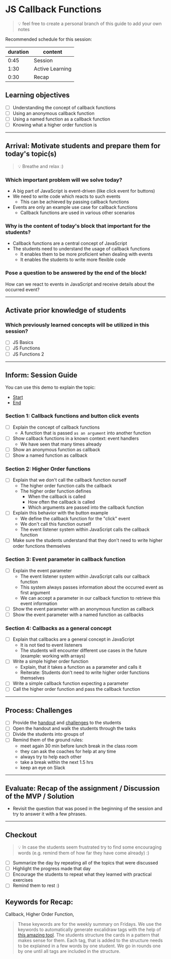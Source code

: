 # JS Callback Functions

> 💡 feel free to create a personal branch of this guide to add your own notes

Recommended schedule for this session:

| duration | content         |
| -------- | --------------- |
| 0:45     | Session         |
| 1:30     | Active Learning |
| 0:30     | Recap           |

## Learning objectives

- [ ] Understanding the concept of callback functions
- [ ] Using an anonymous callback function
- [ ] Using a named function as a callback function
- [ ] Knowing what a higher order function is

---

## Arrival: Motivate students and prepare them for today's topic(s)

> 💡 Breathe and relax :)

### Which important problem will we solve today?

- A big part of JavaScript is event-driven (like click event for buttons)
- We need to write code which reacts to such events
  - This can be achieved by passing callback functions
- Events are only an example use case for callback functions
  - Callback functions are used in various other scenarios

### Why is the content of today's block that important for the students?

- Callback functions are a central concept of JavaScript
- The students need to understand the usage of callback functions
  - It enables them to be more proficient when dealing with events
  - It enables the students to write more flexible code

### Pose a question to be answered by the end of the block!

How can we react to events in JavaScript and receive details about the occurred event?

---

## Activate prior knowledge of students

### Which previously learned concepts will be utilized in this session?

- [ ] JS Basics
- [ ] JS Functions
- [ ] JS Functions 2

---

## Inform: Session Guide

You can use this demo to explain the topic:

- [Start](https://codesandbox.io/s/github/neuefische/web-exercises/tree/main/sessions/js-callback-functions/demo-start)
- [End](https://codesandbox.io/s/github/neuefische/web-exercises/tree/main/sessions/js-callback-functions/demo-end)

### Section 1: Callback functions and button click events

- [ ] Explain the concept of callback functions
  - A function that is passed `as an argument` into another function
- [ ] Show callback functions in a known context: event handlers
  - We have seen that many times already
- [ ] Show an anonymous function as callback
- [ ] Show a named function as callback

### Section 2: Higher Order functions

- [ ] Explain that we don't call the callback function ourself
  - The higher order function calls the callback
  - The higher order function defines
    - When the callback is called
    - How often the callback is called
    - Which arguments are passed into the callback function
- [ ] Explain this behavior with the button example
  - We define the callback function for the "click" event
  - We don't call this function ourself
  - The event listener system within JavaScript calls the callback function
- [ ] Make sure the students understand that they don't need to write higher order functions
      themselves

### Section 3: Event parameter in callback function

- [ ] Explain the event parameter
  - The event listener system within JavaScript calls our callback function
  - This system always passes information about the occurred event as first argument
  - We can accept a parameter in our callback function to retrieve this event information
- [ ] Show the event parameter with an anonymous function as callback
- [ ] Show the event parameter with a named function as callbacks

### Section 4: Callbacks as a general concept

- [ ] Explain that callbacks are a general concept in JavaScript
  - It is not tied to event listeners
  - The students will encounter different use cases in the future (example: working with arrays)
- [ ] Write a simple higher order function
  - Explain, that it takes a function as a parameter and calls it
  - Reiterate: Students don't need to write higher order functions themselves
- [ ] Write a simple callback function expecting a parameter
- [ ] Call the higher order function and pass the callback function

---

## Process: Challenges

- [ ] Provide the [handout](js-callback-functions.md) and
      [challenges](challenges-js-callback-functions.md) to the students
- [ ] Open the handout and walk the students through the tasks
- [ ] Divide the students into groups of
- [ ] Remind them of the ground rules:
  - meet again 30 min before lunch break in the class room
  - they can ask the coaches for help at any time
  - always try to help each other
  - take a break within the next 1.5 hrs
  - keep an eye on Slack

---

## Evaluate: Recap of the assignment / Discussion of the MVP / Solution

- Revisit the question that was posed in the beginning of the session and try to answer it with a
  few phrases.

---

## Checkout

> 💡 In case the students seem frustrated try to find some encouraging words (e.g. remind them of
> how far they have come already) :)

- [ ] Summarize the day by repeating all of the topics that were discussed
- [ ] Highlight the progress made that day
- [ ] Encourage the students to repeat what they learned with practical exercises
- [ ] Remind them to rest :)

## Keywords for Recap:

Callback, Higher Order Function,

> These keywords are for the weekly summary on Fridays. We use the keywords to automatically
> generate excalidraw tags with the help of
> [this amazing tool](https://github.com/F-Kirchhoff/tag-cloud-generator). The students structure
> the cards in a pattern that makes sense for them. Each tag, that is added to the structure needs
> to be explained in a few words by one student. We go in rounds one by one until all tags are
> included in the structure.
